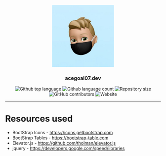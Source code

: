 <div align="center"> 
    <img src='Resources/Pictures/acegoal07.webP' alt="acegoal07" width=200px height=200px/>
</div>
<h3 align="center">acegoal07.dev</h3>
<div align="center">
    <img alt="Github top language" src="https://img.shields.io/github/languages/top/acegoal07/acegoal07.github.io">
    <img alt="Github language count" src="https://img.shields.io/github/languages/count/acegoal07/acegoal07.github.io">
    <img alt="Repository size" src="https://img.shields.io/github/repo-size/acegoal07/acegoal07.github.io">
    <img alt="GitHub contributors" src="https://img.shields.io/github/contributors/acegoal07/acegoal07.github.io">
    <img alt="Website" src="https://img.shields.io/website?url=https%3A%2F%2Facegoal07.dev">
</div>

---

# Resources used
- BootStrap Icons - https://icons.getbootstrap.com<br>
- BootStrap Tables - https://bootstrap-table.com<br>
- Elevator.js - https://github.com/tholman/elevator.js<br>
- jquery - https://developers.google.com/speed/libraries